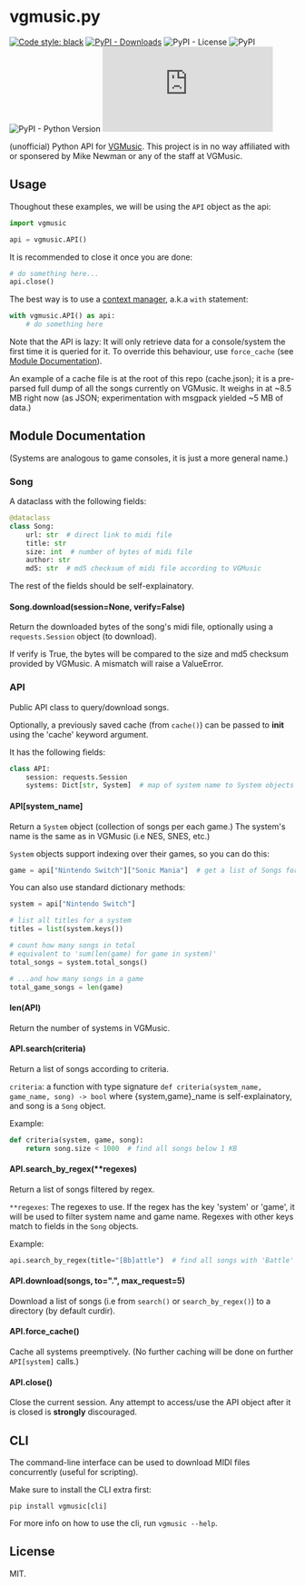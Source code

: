 # vgmusic.py

[![Code style: black](https://img.shields.io/badge/code%20style-black-000000.svg)](https://github.com/psf/black)
[![PyPI - Downloads](https://img.shields.io/pypi/dm/vgmusic)](https://pypi.org/project/vgmusic)
![PyPI - License](https://img.shields.io/pypi/l/vgmusic)
![PyPI](https://img.shields.io/pypi/v/vgmusic)
![PyPI - Python Version](https://img.shields.io/pypi/pyversions/vgmusic)
![Lines of code](https://img.shields.io/tokei/lines/github/ongyx/vgmusic.py)

(unofficial) Python API for [VGMusic](https://vgmusic.com).
This project is in no way affiliated with or sponsered by Mike Newman or any of the staff at VGMusic.

## Usage

Thoughout these examples, we will be using the `API` object as the api:

```python
import vgmusic

api = vgmusic.API()
```

It is recommended to close it once you are done:

```python
# do something here...
api.close()
```

The best way is to use a [context manager](https://www.python.org/dev/peps/pep-0343/), a.k.a `with` statement:

```python
with vgmusic.API() as api:
    # do something here
```

Note that the API is lazy: It will only retrieve data for a console/system the first time it is queried for it.
To override this behaviour, use `force_cache` (see [Module Documentation](#module-documentation)).

An example of a cache file is at the root of this repo (cache.json); it is a pre-parsed full dump of all the songs currently on VGMusic.
It weighs in at ~8.5 MB right now (as JSON; experimentation with msgpack yielded ~5 MB of data.)

## Module Documentation

(Systems are analogous to game consoles, it is just a more general name.)

### Song

A dataclass with the following fields:

```python
@dataclass
class Song:
    url: str  # direct link to midi file
    title: str
    size: int  # number of bytes of midi file
    author: str
    md5: str  # md5 checksum of midi file according to VGMusic
```

The rest of the fields should be self-explainatory.

#### Song.download(session=None, verify=False)

Return the downloaded bytes of the song's midi file, optionally using a `requests.Session` object (to download).

If verify is True, the bytes will be compared to the size and md5 checksum provided by VGMusic.
A mismatch will raise a ValueError.

### API

Public API class to query/download songs.

Optionally, a previously saved cache (from `cache()`) can be passed to __init__ using the 'cache' keyword argument.

It has the following fields:

```python
class API:
    session: requests.Session
    systems: Dict[str, System]  # map of system name to System objects
```

#### API[system_name]

Return a `System` object (collection of songs per each game.)
The system's name is the same as in VGMusic (i.e NES, SNES, etc.)

`System` objects support indexing over their games, so you can do this:

```python
game = api["Nintendo Switch"]["Sonic Mania"]  # get a list of Songs for a specific system and game
```

You can also use standard dictionary methods:

```python
system = api["Nintendo Switch"]

# list all titles for a system
titles = list(system.keys())

# count how many songs in total
# equivalent to 'sum(len(game) for game in system)'
total_songs = system.total_songs()

# ...and how many songs in a game
total_game_songs = len(game)
```

#### len(API)

Return the number of systems in VGMusic.

#### API.search(criteria)

Return a list of songs according to criteria.

`criteria`: a function with type signature `def criteria(system_name, game_name, song) -> bool`
    where {system,game}_name is self-explainatory, and song is a `Song` object.

Example:

```python
def criteria(system, game, song):
    return song.size < 1000  # find all songs below 1 KB
```

#### API.search_by_regex(**regexes)

Return a list of songs filtered by regex.

`**regexes`: The regexes to use. If the regex has the key 'system' or 'game',
    it will be used to filter system name and game name.
    Regexes with other keys match to fields in the `Song` objects.

Example:

```python
api.search_by_regex(title="[Bb]attle")  # find all songs with 'Battle' or 'battle' in their titles.
```

#### API.download(songs, to=".", max_request=5)

Download a list of songs (i.e from `search()` or `search_by_regex()`) to a directory (by default curdir).

#### API.force_cache()

Cache all systems preemptively.
(No further caching will be done on further `API[system]` calls.)

#### API.close()

Close the current session.
Any attempt to access/use the API object after it is closed is **strongly** discouraged.

## CLI

The command-line interface can be used to download MIDI files concurrently (useful for scripting).

Make sure to install the CLI extra first:

```
pip install vgmusic[cli]
```

For more info on how to use the cli, run `vgmusic --help`.

## License
MIT.
